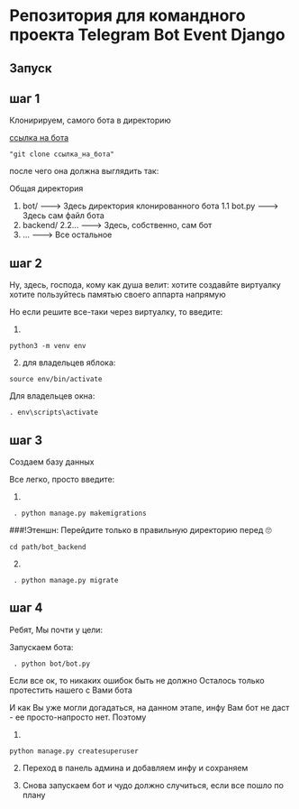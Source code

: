 # Репозитория для командного проекта Telegram Bot Event Django

## Запуск

## шаг 1

Клонирируем, самого ботa в директорию


[ссылка на бота](https://github.com/manilotw/telegram-bot-event.git)

```
"git clone ссылка_на_бота"
```

после чего она должна выглядить так:

Общая директория
1. bot/                  ---> Здесь директория клонированного бота
1.1  bot.py              ---> Здесь сам файл бота
2. backend/
2.2...                       ---> Здесь, собственно, сам бот
4. ...                       ---> Все остальное



## шаг 2

Ну, здесь, господа, кому как душа велит: хотите создавйте виртуалку хотите пользуйтесь памятью своего аппарта напрямую

Но если решите все-таки через виртуалку, то введите:

1.
 ```
python3 -m venv env
  ```
2. для владельцев яблока:
```
source env/bin/activate
```
Для владельцев окна:
 ```
 . env\scripts\activate
```

## шаг 3
Создаем базу данных 

Все легко, просто введите:

1.
```
 . python manage.py makemigrations 
```

###!Этеншн:
Перейдите только в правильную директорию перед 🙄
```
cd path/bot_backend
```

2.
```
 . python manage.py migrate
```

## шаг 4

Ребят, Мы почти у цели:

Запускаем бота:

```
 . python bot/bot.py
```

Если все ок, то никаких ошибок быть не должно
Осталось только протестить нашего с Вами бота

И как Вы уже могли догадаться, на данном этапе, инфу Вам бот не даст - ее просто-напросто нет.
Поэтому

1.
```
python manage.py createsuperuser
```
2. Переход в панель админа и добавляем инфу и сохраняем

3. Снова запускаем бот и чудо должно случиться, если все пошло по плану

